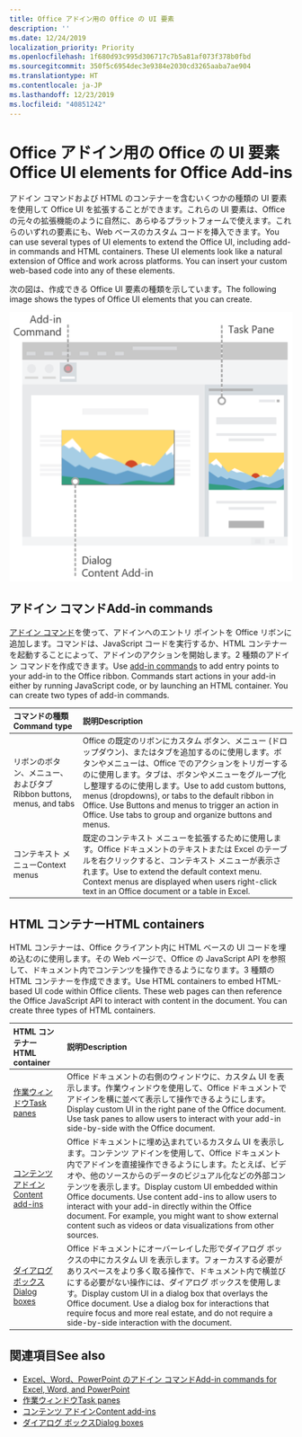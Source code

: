 ```yaml
---
title: Office アドイン用の Office の UI 要素
description: ''
ms.date: 12/24/2019
localization_priority: Priority
ms.openlocfilehash: 1f680d93c995d306717c7b5a81af073f378b0fbd
ms.sourcegitcommit: 350f5c6954dec3e9384e2030cd3265aaba7ae904
ms.translationtype: HT
ms.contentlocale: ja-JP
ms.lasthandoff: 12/23/2019
ms.locfileid: "40851242"
---
```

# <a name="office-ui-elements-for-office-add-ins"></a><span data-ttu-id="7e1f0-102">Office アドイン用の Office の UI 要素</span><span class="sxs-lookup"><span data-stu-id="7e1f0-102">Office UI elements for Office Add-ins</span></span>

<span data-ttu-id="7e1f0-p101">アドイン コマンドおよび HTML のコンテナーを含むいくつかの種類の UI 要素を使用して Office UI を拡張することができます。これらの UI 要素は、Office の元々の拡張機能のように自然に、あらゆるプラットフォームで使えます。これらのいずれの要素にも、Web ベースのカスタム コードを挿入できます。</span><span class="sxs-lookup"><span data-stu-id="7e1f0-p101">You can use several types of UI elements to extend the Office UI, including add-in commands and HTML containers. These UI elements look like a natural extension of Office and work across platforms. You can insert your custom web-based code into any of these elements.</span></span>

<span data-ttu-id="7e1f0-106">次の図は、作成できる Office UI 要素の種類を示しています。</span><span class="sxs-lookup"><span data-stu-id="7e1f0-106">The following image shows the types of Office UI elements that you can create.</span></span>

![Office ドキュメントのリボン、タスク ウィンドウ、ダイアログ ボックス上のアドイン コマンドを示す図](../images/add-in-ui-elements.png)

## <a name="add-in-commands"></a><span data-ttu-id="7e1f0-108">アドイン コマンド</span><span class="sxs-lookup"><span data-stu-id="7e1f0-108">Add-in commands</span></span>

<span data-ttu-id="7e1f0-p102">[アドイン コマンド](add-in-commands.md)を使って、アドインへのエントリ ポイントを Office リボンに追加します。コマンドは、JavaScript コードを実行するか、HTML コンテナーを起動することによって、アドインのアクションを開始します。2 種類のアドイン コマンドを作成できます。</span><span class="sxs-lookup"><span data-stu-id="7e1f0-p102">Use [add-in commands](add-in-commands.md) to add entry points to your add-in to the Office ribbon. Commands start actions in your add-in either by running JavaScript code, or by launching an HTML container. You can create two types of add-in commands.</span></span>

|<span data-ttu-id="7e1f0-112">**コマンドの種類**</span><span class="sxs-lookup"><span data-stu-id="7e1f0-112">**Command type**</span></span>|<span data-ttu-id="7e1f0-113">**説明**</span><span class="sxs-lookup"><span data-stu-id="7e1f0-113">**Description**</span></span>|
|:---------------|:--------------|
|<span data-ttu-id="7e1f0-114">リボンのボタン、メニュー、およびタブ</span><span class="sxs-lookup"><span data-stu-id="7e1f0-114">Ribbon buttons, menus, and tabs</span></span>|<span data-ttu-id="7e1f0-p103">Office の既定のリボンにカスタム ボタン、メニュー (ドロップダウン)、またはタブを追加するのに使用します。ボタンやメニューは、Office でのアクションをトリガーするのに使用します。タブは、ボタンやメニューをグループ化し整理するのに使用します。</span><span class="sxs-lookup"><span data-stu-id="7e1f0-p103">Use to add custom buttons, menus (dropdowns), or tabs to the default ribbon in Office. Use Buttons and menus to trigger an action in Office. Use tabs to group and organize buttons and menus.</span></span>|
|<span data-ttu-id="7e1f0-118">コンテキスト メニュー</span><span class="sxs-lookup"><span data-stu-id="7e1f0-118">Context menus</span></span>| <span data-ttu-id="7e1f0-p104">既定のコンテキスト メニューを拡張するために使用します。Office ドキュメントのテキストまたは Excel のテーブルを右クリックすると、コンテキスト メニューが表示されます。</span><span class="sxs-lookup"><span data-stu-id="7e1f0-p104">Use to extend the default context menu. Context menus are displayed when users right-click text in an Office document or a table in Excel.</span></span>| 

## <a name="html-containers"></a><span data-ttu-id="7e1f0-121">HTML コンテナー</span><span class="sxs-lookup"><span data-stu-id="7e1f0-121">HTML containers</span></span>

<span data-ttu-id="7e1f0-p105">HTML コンテナーは、Office クライアント内に HTML ベースの UI コードを埋め込むのに使用します。その Web ページで、Office の JavaScript API を参照して、ドキュメント内でコンテンツを操作できるようになります。3 種類の HTML コンテナーを作成できます。</span><span class="sxs-lookup"><span data-stu-id="7e1f0-p105">Use HTML containers to embed HTML-based UI code within Office clients. These web pages can then reference the Office JavaScript API to interact with content in the document. You can create three types of HTML containers.</span></span>

|<span data-ttu-id="7e1f0-125">**HTML コンテナー**</span><span class="sxs-lookup"><span data-stu-id="7e1f0-125">**HTML container**</span></span>|<span data-ttu-id="7e1f0-126">**説明**</span><span class="sxs-lookup"><span data-stu-id="7e1f0-126">**Description**</span></span>|
|:-----------------|:--------------|
|[<span data-ttu-id="7e1f0-127">作業ウィンドウ</span><span class="sxs-lookup"><span data-stu-id="7e1f0-127">Task panes</span></span>](task-pane-add-ins.md)|<span data-ttu-id="7e1f0-p106">Office ドキュメントの右側のウィンドウに、カスタム UI を表示します。作業ウィンドウを使用して、Office ドキュメントでアドインを横に並べて表示して操作できるようにします。</span><span class="sxs-lookup"><span data-stu-id="7e1f0-p106">Display custom UI in the right pane of the Office document. Use task panes to allow users to interact with your add-in side-by-side with the Office document.</span></span>|
|[<span data-ttu-id="7e1f0-130">コンテンツ アドイン</span><span class="sxs-lookup"><span data-stu-id="7e1f0-130">Content add-ins</span></span>](content-add-ins.md)|<span data-ttu-id="7e1f0-p107">Office ドキュメントに埋め込まれているカスタム UI を表示します。コンテンツ アドインを使用して、Office ドキュメント内でアドインを直接操作できるようにします。たとえば、ビデオや、他のソースからのデータのビジュアル化などの外部コンテンツを表示します。</span><span class="sxs-lookup"><span data-stu-id="7e1f0-p107">Display custom UI embedded within Office documents. Use content add-ins to allow users to interact with your add-in directly within the Office document. For example, you might want to show external content such as videos or data visualizations from other sources.</span></span> |
|[<span data-ttu-id="7e1f0-134">ダイアログ ボックス</span><span class="sxs-lookup"><span data-stu-id="7e1f0-134">Dialog boxes</span></span>](dialog-boxes.md)|<span data-ttu-id="7e1f0-p108">Office ドキュメントにオーバーレイした形でダイアログ ボックスの中にカスタム UI を表示します。フォーカスする必要がありスペースをより多く取る操作で、ドキュメント内で横並びにする必要がない操作には、ダイアログ ボックスを使用します。</span><span class="sxs-lookup"><span data-stu-id="7e1f0-p108">Display custom UI in a dialog box that overlays the Office document. Use a dialog box for interactions that require focus and more real estate, and do not require a side-by-side interaction with the document.</span></span>|

## <a name="see-also"></a><span data-ttu-id="7e1f0-137">関連項目</span><span class="sxs-lookup"><span data-stu-id="7e1f0-137">See also</span></span>

- [<span data-ttu-id="7e1f0-138">Excel、Word、PowerPoint のアドイン コマンド</span><span class="sxs-lookup"><span data-stu-id="7e1f0-138">Add-in commands for Excel, Word, and PowerPoint</span></span>](add-in-commands.md)
- [<span data-ttu-id="7e1f0-139">作業ウィンドウ</span><span class="sxs-lookup"><span data-stu-id="7e1f0-139">Task panes</span></span>](task-pane-add-ins.md)
- [<span data-ttu-id="7e1f0-140">コンテンツ アドイン</span><span class="sxs-lookup"><span data-stu-id="7e1f0-140">Content add-ins</span></span>](content-add-ins.md)
- [<span data-ttu-id="7e1f0-141">ダイアログ ボックス</span><span class="sxs-lookup"><span data-stu-id="7e1f0-141">Dialog boxes</span></span>](dialog-boxes.md)
